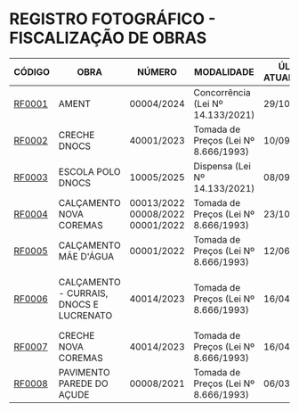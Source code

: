 # REGISTRO FOTOGRÁFICO - FISCALIZAÇÃO DE OBRAS

| CÓDIGO | OBRA | NÚMERO | MODALIDADE | ÚLTIMA ATUALIZAÇÃO | SITUAÇÃO |
|---|---|---|---|---|---|
| [RF0001](https://github.com/NoScandalize/prefeitura-img/blob/main/rf0001-ament/README.md) | AMENT | 00004/2024 | Concorrência (Lei Nº 14.133/2021) | 29/10/2025 | 🟡 Em execução |
| [RF0002](https://github.com/NoScandalize/prefeitura-img/blob/main/rf0002-creche-dnocs/README.md) | CRECHE DNOCS | 40001/2023	| Tomada de Preços (Lei Nº 8.666/1993) | 10/09/2025 | 🔴 Paralisada |
| [RF0003](https://github.com/NoScandalize/prefeitura-img/blob/main/rf0003-escola-polo-dnocs/README.md) | ESCOLA POLO DNOCS | 	10005/2025 | Dispensa (Lei Nº 14.133/2021) | 08/09/2025 | 🟢 Concluída |
| [RF0004](https://github.com/NoScandalize/prefeitura-img/blob/main/rf0004-calcamento-nova-coremas/README.md) | CALÇAMENTO NOVA COREMAS | 00013/2022 <br> 00008/2022 <br> 00001/2022 | Tomada de Preços (Lei Nº 8.666/1993) | 23/10/2025 | 🟡 Em execução |
| [RF0005](https://github.com/NoScandalize/prefeitura-img/blob/main/rf0005-calcamento-mae-dagua/README.md) | CALÇAMENTO MÃE D'ÁGUA | 00001/2022 | Tomada de Preços (Lei Nº 8.666/1993) | 12/06/2025 | 🟢 Concluída |
| [RF0006](https://github.com/NoScandalize/prefeitura-img/blob/main/rf0006-calcamento-currais-dnocs-lucrenato/README.md) | CALÇAMENTO - CURRAIS, DNOCS E LUCRENATO | 40014/2023 | Tomada de Preços (Lei Nº 8.666/1993) | 16/04/2025 | ⚠️ Abandonada - Parcialmente Concluída |
| [RF0007](https://github.com/NoScandalize/prefeitura-img/blob/main/rf0007-creche-nova-coremas/README.md) | CRECHE NOVA COREMAS | 40014/2023 | Tomada de Preços (Lei Nº 8.666/1993) | 16/04/2025 | 🔴 Paralisada |
| [RF0008](https://github.com/NoScandalize/prefeitura-img/blob/main/rf0008-pavimento-parede-acude/README.md) | PAVIMENTO PAREDE DO AÇUDE | 00008/2021 | Tomada de Preços (Lei Nº 8.666/1993) | 06/03/2023 | 🟢 Concluída |